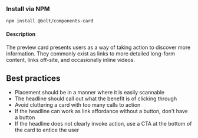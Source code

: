 
### Install via NPM

```
npm install @bolt/components-card
```

#### Description
The preview card presents users as a way of taking action to discover more information. They commonly exist as links to more detailed long-form content, links off-site, and occasionally inline videos. 

## Best practices
* Placement should be in a manner where it is easily scannable
* The headline should call out what the benefit is of clicking through
* Avoid cluttering a card with too many calls to action
* If the headline can work as link affordance without a button, don't have a button
* If the headline does not clearly invoke action, use a CTA at the bottom of the card to entice the user

